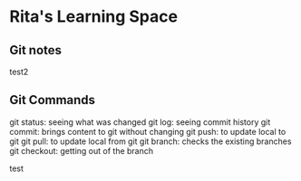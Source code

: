 # Rita's Learning Space

## Git notes
test2

## Git Commands

git status: seeing what was changed
git log: seeing commit history
git commit: brings content to git without changing
git push: to update local to git
git pull: to update local from git
git branch: checks the existing branches
git checkout: getting out of the branch


test